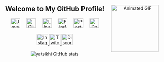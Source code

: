 <div align="center">
  <img align="right" height="150" src="https://i.pinimg.com/originals/38/a5/b6/38a5b63d4e542bee4c1ca6eaef65cf70.gif" alt="Animated GIF" />

  <h2>Welcome to My GitHub Profile!</h2>

  <div align="center">
    <img src="https://cdn.jsdelivr.net/gh/devicons/devicon/icons/java/java-original.svg" height="30" alt="Java logo" title="Java" />
    <img width="12" />
    <img src="https://cdn.jsdelivr.net/gh/devicons/devicon/icons/git/git-original.svg" height="30" alt="Git logo" title="Git" />
    <img width="12" />
    <img src="https://cdn.jsdelivr.net/gh/devicons/devicon/icons/linux/linux-original.svg" height="30" alt="Linux logo" title="Linux" />
    <img width="12" />
    <img src="https://cdn.jsdelivr.net/gh/devicons/devicon/icons/firefox/firefox-original.svg" height="30" alt="Firefox logo" title="Firefox" />
    <img width="12" />
    <img src="https://cdn.jsdelivr.net/gh/devicons/devicon/icons/postgresql/postgresql-original.svg" height="30" alt="PostgreSQL logo" title="PostgreSQL" />
    <img width="12" />
    <img src="https://cdn.jsdelivr.net/gh/devicons/devicon/icons/docker/docker-original.svg" height="30" alt="Docker logo" title="Docker" />
  </div>

  <br>

  <div align="center">
    <a href="https://www.instagram.com/yatsikhi/" target="_blank">
      <img src="https://img.shields.io/badge/Instagram-black?logo=instagram&logoColor=white&style=for-the-badge" height="35" alt="Instagram logo" />
    </a>
    <a href="https://www.twitch.tv/yatsikhi" target="_blank">
      <img src="https://img.shields.io/badge/Twitch-black?logo=twitch&logoColor=white&style=for-the-badge" height="35" alt="Twitch logo" />
    </a>
    <img src="https://img.shields.io/badge/Discord-black?logo=discord&logoColor=white&style=for-the-badge" height="35" alt="Discord logo" />
  </div>

  <br>

  <img src="https://github-readme-stats.vercel.app/api?username=yatsikhi&show_icons=true&theme=swift" alt="yatsikhi GitHub stats" />
</div>


###
